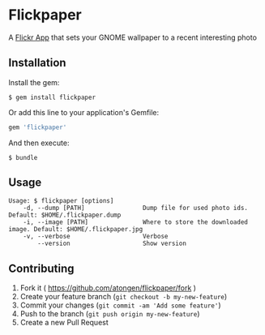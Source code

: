 # Flickpaper

A [Flickr App](https://www.flickr.com/services/apps/72157658406991003) that sets your GNOME wallpaper to a recent interesting photo

## Installation

Install the gem:

```shell
$ gem install flickpaper
```

Or add this line to your application's Gemfile:

```ruby
gem 'flickpaper'
```

And then execute:

```shell
$ bundle
```

## Usage

```shell
Usage: $ flickpaper [options]
    -d, --dump [PATH]                Dump file for used photo ids. Default: $HOME/.flickpaper.dump
    -i, --image [PATH]               Where to store the downloaded image. Default: $HOME/.flickpaper.jpg
    -v, --verbose                    Verbose
        --version                    Show version
```

## Contributing

1. Fork it ( https://github.com/atongen/flickpaper/fork )
2. Create your feature branch (`git checkout -b my-new-feature`)
3. Commit your changes (`git commit -am 'Add some feature'`)
4. Push to the branch (`git push origin my-new-feature`)
5. Create a new Pull Request
